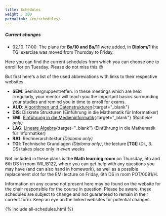 ```yaml
---
title: Schedules
weight : 300
permalink: /en/schedules/
---
```


<div class="panel">
  <h5>Current changes</h5>
  <p>
    <ul>
      <li>02.10. 17:00: The plans for <strong>Ba/10 and Ba/11</strong> were added, in <strong>Diplom/1</strong> the TGI exercise was moved from Thursday to Friday.</li>
    </ul>
  </p>
</div>

Here you can find the current schedules from which you can choose one to enroll for on Tuesday. Please do not miss this :wink:

But first here's a list of the used abbreviations with links to their respective websites.

* **SEM**: Seminargruppentreffen. In these meetings which are held irregularly, your mentor will teach you the important basics surrounding your studies and remind you in time to enroll for exams.
* **AUD**: [Algorithmen und Datenstrukturen](https://www.orchid.inf.tu-dresden.de/teaching/2018ws/aud/){:target="_blank"}
* **DIS**: Diskrete Strukturen (Einführung in die Mathematik für Informatiker)
* **EMI**: [Einführung in die Medieninformatik](https://tu-dresden.de/ing/informatik/ai/mci/studium/lehrveranstaltungen-1/einfuehrung-in-die-medieninformatik){:target="_blank"}  *(Bachelor only)*
* **LAG**: [Lineare Algebra](https://www.math.tu-dresden.de/~baumann/lineare_algebra___einfuehrung_in_die_mathematik_fuer_informatiker.html){:target="_blank"} (Einführung in die Mathematik für Informatiker)
* **RA1**: Rechnerarchitektur *(Diploma only)*
* **TGI**: Technische Grundlagen *(Diploma only)*, the lecture **[TGI]** (Di., 3. DS) takes place only in *even* weeks

Not included in these plans is the **Math learning room** on Thursday, 5th and 6th DS in room WIL/B122, where you can get help with any questions you may have (and can also hand in homework), as well as a possible replacement slot for the EMI lecture on Friday, 6th DS in room POT/0081/H.

Information on any course not present here may be found on the website for the chair responsible for the course in question. Please be aware, these schedules are subject to change and not guaranteed to remain in their current form. Keep an eye on the linked websites for potential changes.

{% include all-schedules.html %}

